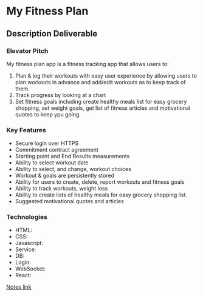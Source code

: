 # My Fitness Plan
## Description Deliverable

### Elevator Pitch

My fitness plan app is a fitness tracking app that allows users to:
1. Plan & log their workouts with easy user experience by allowing users to plan workouts in advance and add/edit workouts as to keep track of them.
2. Track progress by looking at a chart
3. Set fitness goals including create healthy meals list for easy grocery shopping, set weight goals, get list of fitness articles and motivational quotes to keep ypu going.

### Key Features

* Secure login over HTTPS
* Commitment contract agreement
* Starting point and End Results measurements
* Ability to select workout date
* Ability to select, and change, workout choices
* Workout & goals are persistently stored
* Ability for users to create, delete, report  workouts and fitness goals
* Ability to track workouts, weight loss
* Ability to create lists of healthy meals for easy grocery shopping list.
* Suggested motivational quotes and articles

### Technologies
* HTML: 
* CSS: 
* Javascript:  
* Service: 
* DB: 
* Login: 
* WebSocket: 
* React: 
  


[Notes link](notes.md)

